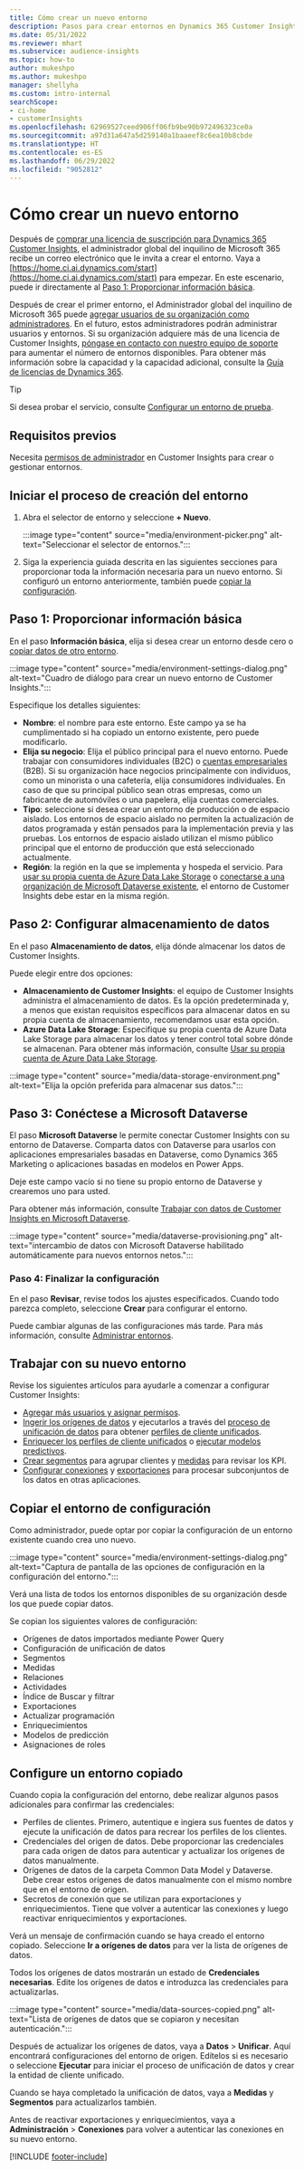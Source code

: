 ```yaml
---
title: Cómo crear un nuevo entorno
description: Pasos para crear entornos en Dynamics 365 Customer Insights.
ms.date: 05/31/2022
ms.reviewer: mhart
ms.subservice: audience-insights
ms.topic: how-to
author: mukeshpo
ms.author: mukeshpo
manager: shellyha
ms.custom: intro-internal
searchScope:
- ci-home
- customerInsights
ms.openlocfilehash: 62969527ceed906ff06fb9be90b972496323ce0a
ms.sourcegitcommit: a97d31a647a5d259140a1baaeef8c6ea10b8cbde
ms.translationtype: HT
ms.contentlocale: es-ES
ms.lasthandoff: 06/29/2022
ms.locfileid: "9052812"
---
```

# <a name="how-to-create-a-new-environment"></a>Cómo crear un nuevo entorno

Después de [comprar una licencia de suscripción para Dynamics 365 Customer Insights](paid-license.md), el administrador global del inquilino de Microsoft 365 recibe un correo electrónico que le invita a crear el entorno. Vaya a [https://home.ci.ai.dynamics.com/start](https://home.ci.ai.dynamics.com/start) para empezar. En este escenario, puede ir directamente al [Paso 1: Proporcionar información básica](#step-1-provide-basic-information).

Después de crear el primer entorno, el Administrador global del inquilino de Microsoft 365 puede [agregar usuarios de su organización como administradores](permissions.md). En el futuro, estos administradores podrán administrar usuarios y entornos. Si su organización adquiere más de una licencia de Customer Insights, [póngase en contacto con nuestro equipo de soporte](https://go.microsoft.com/fwlink/?linkid=2079641) para aumentar el número de entornos disponibles. Para obtener más información sobre la capacidad y la capacidad adicional, consulte la [Guía de licencias de Dynamics 365](https://go.microsoft.com/fwlink/?LinkId=866544).

> [!TIP]
> Si desea probar el servicio, consulte [Configurar un entorno de prueba](trial-signup.md).

## <a name="prerequisites"></a>Requisitos previos

Necesita [permisos de administrador](permissions.md) en Customer Insights para crear o gestionar entornos.

## <a name="start-the-environment-creation-process"></a>Iniciar el proceso de creación del entorno

1. Abra el selector de entorno y seleccione **+ Nuevo**.
  
   :::image type="content" source="media/environment-picker.png" alt-text="Seleccionar el selector de entornos.":::

1. Siga la experiencia guiada descrita en las siguientes secciones para proporcionar toda la información necesaria para un nuevo entorno. Si configuró un entorno anteriormente, también puede [copiar la configuración](#copy-the-environment-configuration).

## <a name="step-1-provide-basic-information"></a>Paso 1: Proporcionar información básica

En el paso **Información básica**, elija si desea crear un entorno desde cero o [copiar datos de otro entorno](#copy-the-environment-configuration).

   :::image type="content" source="media/environment-settings-dialog.png" alt-text="Cuadro de diálogo para crear un nuevo entorno de Customer Insights.":::

Especifique los detalles siguientes:

- **Nombre**: el nombre para este entorno. Este campo ya se ha cumplimentado si ha copiado un entorno existente, pero puede modificarlo.
- **Elija su negocio**: Elija el público principal para el nuevo entorno. Puede trabajar con consumidores individuales (B2C) o [cuentas empresariales](work-with-business-accounts.md) (B2B). Si su organización hace negocios principalmente con individuos, como un minorista o una cafetería, elija consumidores individuales. En caso de que su principal público sean otras empresas, como un fabricante de automóviles o una papelera, elija cuentas comerciales.
- **Tipo**: seleccione si desea crear un entorno de producción o de espacio aislado. Los entornos de espacio aislado no permiten la actualización de datos programada y están pensados para la implementación previa y las pruebas. Los entornos de espacio aislado utilizan el mismo público principal que el entorno de producción que está seleccionado actualmente.
- **Región**: la región en la que se implementa y hospeda el servicio. Para [usar su propia cuenta de Azure Data Lake Storage](own-data-lake-storage.md) o [conectarse a una organización de Microsoft Dataverse existente](customer-insights-dataverse.md), el entorno de Customer Insights debe estar en la misma región.

## <a name="step-2-configure-data-storage"></a>Paso 2: Configurar almacenamiento de datos

En el paso **Almacenamiento de datos**, elija dónde almacenar los datos de Customer Insights.

Puede elegir entre dos opciones:

- **Almacenamiento de Customer Insights**: el equipo de Customer Insights administra el almacenamiento de datos. Es la opción predeterminada y, a menos que existan requisitos específicos para almacenar datos en su propia cuenta de almacenamiento, recomendamos usar esta opción.
- **Azure Data Lake Storage**: Especifique su propia cuenta de Azure Data Lake Storage para almacenar los datos y tener control total sobre dónde se almacenan. Para obtener más información, consulte [Usar su propia cuenta de Azure Data Lake Storage](own-data-lake-storage.md).

:::image type="content" source="media/data-storage-environment.png" alt-text="Elija la opción preferida para almacenar sus datos.":::

## <a name="step-3-connect-to-microsoft-dataverse"></a>Paso 3: Conéctese a Microsoft Dataverse

El paso **Microsoft Dataverse** le permite conectar Customer Insights con su entorno de Dataverse. Comparta datos con Dataverse para usarlos con aplicaciones empresariales basadas en Dataverse, como Dynamics 365 Marketing o aplicaciones basadas en modelos en Power Apps.


Deje este campo vacío si no tiene su propio entorno de Dataverse y crearemos uno para usted.

Para obtener más información, consulte [Trabajar con datos de Customer Insights en Microsoft Dataverse](customer-insights-dataverse.md).

:::image type="content" source="media/dataverse-provisioning.png" alt-text="intercambio de datos con Microsoft Dataverse habilitado automáticamente para nuevos entornos netos.":::

### <a name="step-4-finalize-the-settings"></a>Paso 4: Finalizar la configuración

En el paso **Revisar**, revise todos los ajustes especificados. Cuando todo parezca completo, seleccione **Crear** para configurar el entorno.

Puede cambiar algunas de las configuraciones más tarde. Para más información, consulte [Administrar entornos](manage-environments.md).

## <a name="work-with-your-new-environment"></a>Trabajar con su nuevo entorno

Revise los siguientes artículos para ayudarle a comenzar a configurar Customer Insights:

- [Agregar más usuarios y asignar permisos](permissions.md).
- [Ingerir los orígenes de datos](data-sources.md) y ejecutarlos a través del [proceso de unificación de datos](data-unification.md) para obtener [perfiles de cliente unificados](customer-profiles.md).
- [Enriquecer los perfiles de cliente unificados](enrichment-hub.md) o [ejecutar modelos predictivos](predictions-overview.md).
- [Crear segmentos](segments.md) para agrupar clientes y [medidas](measures.md) para revisar los KPI.
- [Configurar conexiones](connections.md) y [exportaciones](export-destinations.md) para procesar subconjuntos de los datos en otras aplicaciones.

## <a name="copy-the-environment-configuration"></a>Copiar el entorno de configuración

Como administrador, puede optar por copiar la configuración de un entorno existente cuando crea uno nuevo.

:::image type="content" source="media/environment-settings-dialog.png" alt-text="Captura de pantalla de las opciones de configuración en la configuración del entorno.":::

Verá una lista de todos los entornos disponibles de su organización desde los que puede copiar datos.

Se copian los siguientes valores de configuración:

- Orígenes de datos importados mediante Power Query
- Configuración de unificación de datos
- Segmentos
- Medidas
- Relaciones
- Actividades
- Índice de Buscar y filtrar
- Exportaciones
- Actualizar programación
- Enriquecimientos
- Modelos de predicción
- Asignaciones de roles

## <a name="set-up-a-copied-environment"></a>Configure un entorno copiado

Cuando copia la configuración del entorno, debe realizar algunos pasos adicionales para confirmar las credenciales:

- Perfiles de clientes. Primero, autentique e ingiera sus fuentes de datos y ejecute la unificación de datos para recrear los perfiles de los clientes.
- Credenciales del origen de datos. Debe proporcionar las credenciales para cada origen de datos para autenticar y actualizar los orígenes de datos manualmente.
- Orígenes de datos de la carpeta Common Data Model y Dataverse. Debe crear estos orígenes de datos manualmente con el mismo nombre que en el entorno de origen.
- Secretos de conexión que se utilizan para exportaciones y enriquecimientos. Tiene que volver a autenticar las conexiones y luego reactivar enriquecimientos y exportaciones.

Verá un mensaje de confirmación cuando se haya creado el entorno copiado. Seleccione **Ir a orígenes de datos** para ver la lista de orígenes de datos.

Todos los orígenes de datos mostrarán un estado de **Credenciales necesarias**. Edite los orígenes de datos e introduzca las credenciales para actualizarlas.

:::image type="content" source="media/data-sources-copied.png" alt-text="Lista de orígenes de datos que se copiaron y necesitan autenticación.":::

Después de actualizar los orígenes de datos, vaya a **Datos** > **Unificar**. Aquí encontrará configuraciones del entorno de origen. Edítelos si es necesario o seleccione **Ejecutar** para iniciar el proceso de unificación de datos y crear la entidad de cliente unificado.

Cuando se haya completado la unificación de datos, vaya a **Medidas** y **Segmentos** para actualizarlos también.

Antes de reactivar exportaciones y enriquecimientos, vaya a **Administración** > **Conexiones** para volver a autenticar las conexiones en su nuevo entorno.

[!INCLUDE [footer-include](includes/footer-banner.md)]
